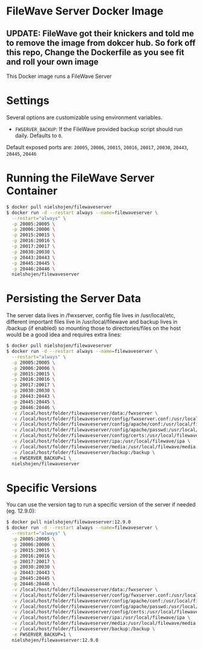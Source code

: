 # FileWave Server Docker Image

## UPDATE: FileWave got their knickers and told me to remove the image from dokcer hub. So fork off this repo, Change the Dockerfile as you see fit and roll your own image 

This Docker image runs a FileWave Server

# Settings

Several options are customizable using environment variables.

* ``FWSERVER_BACKUP``: If the FileWave provided backup script should run daily. Defaults to ``0``.

Default exposed ports are: ``20005``, ``20006``, ``20015``, ``20016``, ``20017``, ``20030``, ``20443``, ``20445``, ``20446``


# Running the FileWave Server Container

```bash
$ docker pull nielshojen/filewaveserver
$ docker run -d --restart always --name=filewaveserver \
  --restart="always" \
  -p 20005:20005 \
  -p 20006:20006 \
  -p 20015:20015 \
  -p 20016:20016 \
  -p 20017:20017 \
  -p 20030:20030 \
  -p 20443:20443 \
  -p 20445:20445 \
  -p 20446:20446 \
  nielshojen/filewaveserver
```

# Persisting the Server Data

The server data lives in /fwxserver, config file lives in /usr/local/etc, different important files live in /usr/local/filewave and backup lives in /backup (if enabled) so mounting those to directories/files on the host would be a good idea and requires extra lines:
```bash
$ docker pull nielshojen/filewaveserver
$ docker run -d --restart always --name=filewaveserver \
  --restart="always" \
  -p 20005:20005 \
  -p 20006:20006 \
  -p 20015:20015 \
  -p 20016:20016 \
  -p 20017:20017 \
  -p 20030:20030 \
  -p 20443:20443 \
  -p 20445:20445 \
  -p 20446:20446 \
  -v /local/host/folder/filewaveserver/data:/fwxserver \
  -v /local/host/folder/filewaveserver/config/fwxserver.conf:/usr/local/etc/fwxserver.conf \
  -v /local/host/folder/filewaveserver/config/apache/conf:/usr/local/filewave/apache/conf \
  -v /local/host/folder/filewaveserver/config/apache/passwd:/usr/local/filewave/apache/passwd \
  -v /local/host/folder/filewaveserver/config/certs:/usr/local/filewave/certs \
  -v /local/host/folder/filewaveserver/ipa:/usr/local/filewave/ipa \
  -v /local/host/folder/filewaveserver/media:/usr/local/filewave/media \
  -v /local/host/folder/filewaveserver/backup:/backup \
  -e FWSERVER_BACKUP=1 \
  nielshojen/filewaveserver
```

# Specific Versions

You can use the version tag to run a specific version of the server if needed (eg. 12.9.0):

```bash
$ docker pull nielshojen/filewaveserver:12.9.0
$ docker run -d --restart always --name=filewaveserver \
  --restart="always" \
  -p 20005:20005 \
  -p 20006:20006 \
  -p 20015:20015 \
  -p 20016:20016 \
  -p 20017:20017 \
  -p 20030:20030 \
  -p 20443:20443 \
  -p 20445:20445 \
  -p 20446:20446 \
  -v /local/host/folder/filewaveserver/data:/fwxserver \
  -v /local/host/folder/filewaveserver/config/fwxserver.conf:/usr/local/etc/fwxserver.conf \
  -v /local/host/folder/filewaveserver/config/apache/conf:/usr/local/filewave/apache/conf \
  -v /local/host/folder/filewaveserver/config/apache/passwd:/usr/local/filewave/apache/passwd \
  -v /local/host/folder/filewaveserver/config/certs:/usr/local/filewave/certs \
  -v /local/host/folder/filewaveserver/ipa:/usr/local/filewave/ipa \
  -v /local/host/folder/filewaveserver/media:/usr/local/filewave/media \
  -v /local/host/folder/filewaveserver/backup:/backup \
  -e FWSERVER_BACKUP=1 \
  nielshojen/filewaveserver:12.9.0
```
